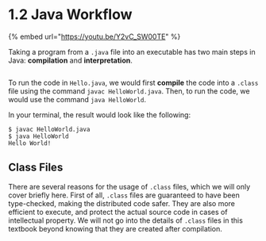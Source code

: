 # 1.2 Java Workflow

{% embed url="https://youtu.be/Y2vC_SW00TE" %}

Taking a program from a `.java` file into an executable has two main steps in Java: **compilation** and **interpretation**.&#x20;

<figure><img src="../.gitbook/assets/1-2-compile-interpret.svg" alt=""><figcaption></figcaption></figure>

To run the code in `Hello.java`, we would first **compile** the code into a `.class` file using the command `javac HelloWorld.java`. Then, to run the code, we would use the command `java HelloWorld`.&#x20;

In your terminal, the result would look like the following:

```
$ javac HelloWorld.java
$ java HelloWorld
Hello World!
```

## Class Files

There are several reasons for the usage of `.class` files, which we will only cover briefly here. First of all, `.class` files are guaranteed to have been type-checked, making the distributed code safer. They are also more efficient to execute, and protect the actual source code in cases of intellectual property. We will not go into the details of `.class` files in this textbook beyond knowing that they are created after compilation.
